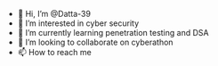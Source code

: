 - 👋 Hi, I’m @Datta-39
- 👀 I’m interested in cyber security
- 🌱 I’m currently learning penetration testing and DSA
- 💞️ I’m looking to collaborate on cyberathon
- 📫 How to reach me 

<!---
Datta-39/Datta-39 is a ✨ special ✨ repository because its `README.md` (this file) appears on your GitHub profile.
You can click the Preview link to take a look at your changes.
--->
